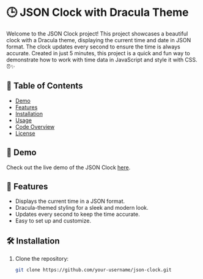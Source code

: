 # 🕒 JSON Clock with Dracula Theme

Welcome to the JSON Clock project! This project showcases a beautiful clock with a Dracula theme, displaying the current time and date in JSON format. The clock updates every second to ensure the time is always accurate. Created in just 5 minutes, this project is a quick and fun way to demonstrate how to work with time data in JavaScript and style it with CSS. ⏰✨

## 📜 Table of Contents

- [Demo](#demo)
- [Features](#features)
- [Installation](#installation)
- [Usage](#usage)
- [Code Overview](#code-overview)
- [License](#license)

## 🎥 Demo

Check out the live demo of the JSON Clock [here](https://your-demo-link.com).

## 🌟 Features

- Displays the current time in a JSON format.
- Dracula-themed styling for a sleek and modern look.
- Updates every second to keep the time accurate.
- Easy to set up and customize.

## 🛠 Installation

1. Clone the repository:
   ```bash
   git clone https://github.com/your-username/json-clock.git

